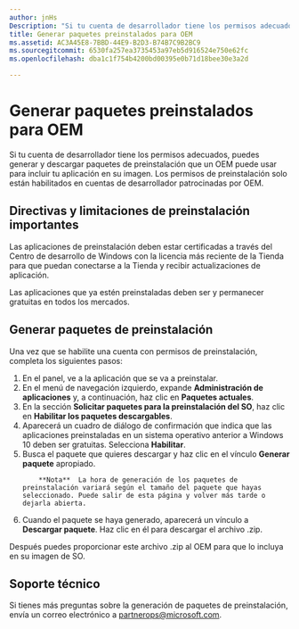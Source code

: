 ```yaml
---
author: jnHs
Description: "Si tu cuenta de desarrollador tiene los permisos adecuados, puedes generar y descargar paquetes de preinstalación que un OEM puede usar para incluir tu aplicación en su imagen."
title: Generar paquetes preinstalados para OEM
ms.assetid: AC3A45E8-7BBD-44E9-B2D3-B74B7C9B2BC9
ms.sourcegitcommit: 6530fa257ea3735453a97eb5d916524e750e62fc
ms.openlocfilehash: dba1c1f754b4200bd00395e0b71d18bee30e3a2d

---
```


# Generar paquetes preinstalados para OEM


Si tu cuenta de desarrollador tiene los permisos adecuados, puedes generar y descargar paquetes de preinstalación que un OEM puede usar para incluir tu aplicación en su imagen. Los permisos de preinstalación solo están habilitados en cuentas de desarrollador patrocinadas por OEM.

## Directivas y limitaciones de preinstalación importantes


Las aplicaciones de preinstalación deben estar certificadas a través del Centro de desarrollo de Windows con la licencia más reciente de la Tienda para que puedan conectarse a la Tienda y recibir actualizaciones de aplicación.

Las aplicaciones que ya estén preinstaladas deben ser y permanecer gratuitas en todos los mercados.

## Generar paquetes de preinstalación


Una vez que se habilite una cuenta con permisos de preinstalación, completa los siguientes pasos:

1.  En el panel, ve a la aplicación que se va a preinstalar.
2.  En el menú de navegación izquierdo, expande **Administración de aplicaciones** y, a continuación, haz clic en **Paquetes actuales**.
3.  En la sección **Solicitar paquetes para la preinstalación del SO**, haz clic en **Habilitar los paquetes descargables**.
4.  Aparecerá un cuadro de diálogo de confirmación que indica que las aplicaciones preinstaladas en un sistema operativo anterior a Windows 10 deben ser gratuitas. Selecciona **Habilitar**.
5.  Busca el paquete que quieres descargar y haz clic en el vínculo **Generar paquete** apropiado.
    > 
            **Nota**  La hora de generación de los paquetes de preinstalación variará según el tamaño del paquete que hayas seleccionado. Puede salir de esta página y volver más tarde o dejarla abierta.
6.  Cuando el paquete se haya generado, aparecerá un vínculo a **Descargar paquete**. Haz clic en él para descargar el archivo .zip.

Después puedes proporcionar este archivo .zip al OEM para que lo incluya en su imagen de SO.

## Soporte técnico


Si tienes más preguntas sobre la generación de paquetes de preinstalación, envía un correo electrónico a <partnerops@microsoft.com>.

 

 







<!--HONumber=Jun16_HO4-->


